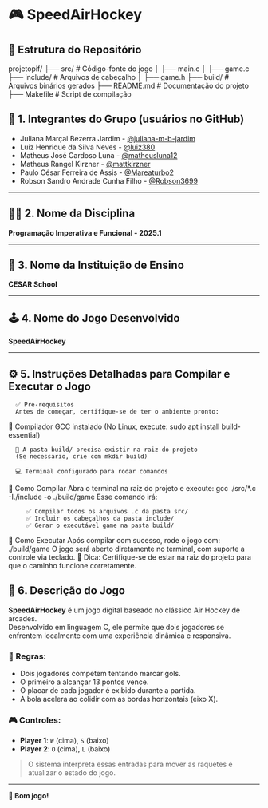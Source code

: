 # 🎮 SpeedAirHockey

## 📁 Estrutura do Repositório
projetopif/
├── src/ # Código-fonte do jogo
│ ├── main.c
│ ├── game.c
├── include/ # Arquivos de cabeçalho
│ ├── game.h
├── build/ # Arquivos binários gerados
├── README.md # Documentação do projeto
├── Makefile # Script de compilação



## 👥 1. Integrantes do Grupo (usuários no GitHub)

- Juliana Marçal Bezerra Jardim - [@juliana-m-b-jardim](https://github.com/juliana-m-b-jardim)  
- Luiz Henrique da Silva Neves - [@luiz380](https://github.com/luiz380)  
- Matheus José Cardoso Luna - [@matheusluna12](https://github.com/matheusluna12)  
- Matheus Rangel Kirzner - [@mattkirzner](https://github.com/mattkirzner)  
- Paulo César Ferreira de Assis - [@Mareaturbo2](https://github.com/Mareaturbo2)  
- Robson Sandro Andrade Cunha Filho - [@Robson3699](https://github.com/Robson3699)  

---

## 🧑‍🏫 2. Nome da Disciplina

**Programação Imperativa e Funcional - 2025.1**

---

## 🏫 3. Nome da Instituição de Ensino

**CESAR School**

---

## 🕹️ 4. Nome do Jogo Desenvolvido

**SpeedAirHockey**

---

## ⚙️ 5. Instruções Detalhadas para Compilar e Executar o Jogo
      ✅ Pré-requisitos
      Antes de começar, certifique-se de ter o ambiente pronto:

   🔧 Compilador GCC instalado
      (No Linux, execute: sudo apt install build-essential)

      📁 A pasta build/ precisa existir na raiz do projeto
      (Se necessário, crie com mkdir build)

      💻 Terminal configurado para rodar comandos
   🔨 Como Compilar
         Abra o terminal na raiz do projeto e execute:
         gcc ./src/*.c -I./include -o ./build/game
         Esse comando irá:

         ✅ Compilar todos os arquivos .c da pasta src/
         ✅ Incluir os cabeçalhos da pasta include/
         ✅ Gerar o executável game na pasta build/
   🚀 Como Executar
      Após compilar com sucesso, rode o jogo com:
      ./build/game
      O jogo será aberto diretamente no terminal, com suporte a controle via teclado.
      📌 Dica: Certifique-se de estar na raiz do projeto para que o caminho funcione corretamente.

## 📜 6. Descrição do Jogo

**SpeedAirHockey** é um jogo digital baseado no clássico Air Hockey de arcades.  
Desenvolvido em linguagem C, ele permite que dois jogadores se enfrentem localmente com uma experiência dinâmica e responsiva.

### 🎯 Regras:

- Dois jogadores competem tentando marcar gols.
- O primeiro a alcançar 13 pontos vence.
- O placar de cada jogador é exibido durante a partida.
- A bola acelera ao colidir com as bordas horizontais (eixo X).

### 🎮 Controles:

- **Player 1**: `W` (cima), `S` (baixo)  
- **Player 2**: `O` (cima), `L` (baixo)

> O sistema interpreta essas entradas para mover as raquetes e atualizar o estado do jogo.

---

**🎉 Bom jogo!**

